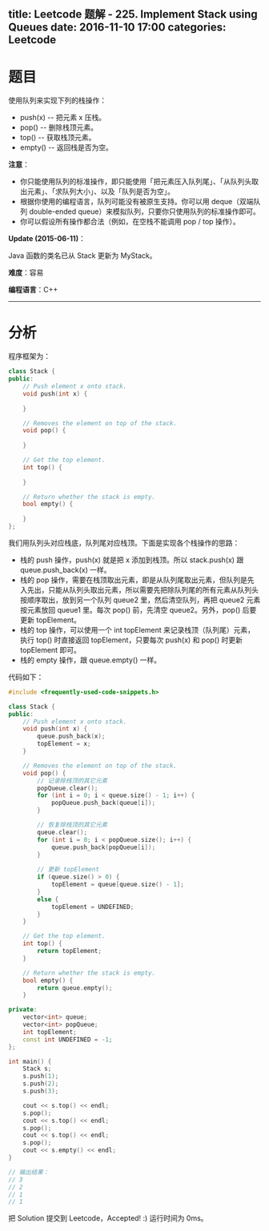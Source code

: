 title: Leetcode 题解 - 225. Implement Stack using Queues
date: 2016-11-10 17:00
categories: Leetcode
---

# 题目

使用队列来实现下列的栈操作：

* push(x) -- 把元素 x 压栈。
* pop() -- 删除栈顶元素。
* top() -- 获取栈顶元素。
* empty() -- 返回栈是否为空。

<!-- more -->

**注意**：

* 你只能使用队列的标准操作，即只能使用「把元素压入队列尾」、「从队列头取出元素」、「求队列大小」、以及「队列是否为空」。
* 根据你使用的编程语言，队列可能没有被原生支持。你可以用 deque（双端队列 double-ended queue）来模拟队列，只要你只使用队列的标准操作即可。
* 你可以假设所有操作都合法（例如，在空栈不能调用 pop / top 操作）。

**Update (2015-06-11)**：

Java 函数的类名已从 Stack 更新为 MyStack。

**难度**：容易

**编程语言**：C++

---

# 分析

程序框架为：

```cpp
class Stack {
public:
    // Push element x onto stack.
    void push(int x) {
        
    }

    // Removes the element on top of the stack.
    void pop() {
        
    }

    // Get the top element.
    int top() {
        
    }

    // Return whether the stack is empty.
    bool empty() {
        
    }
};
```

我们用队列头对应栈底，队列尾对应栈顶。下面是实现各个栈操作的思路：

* 栈的 push 操作，push(x) 就是把 x 添加到栈顶。所以 stack.push(x) 跟 queue.push_back(x) 一样。
* 栈的 pop 操作，需要在栈顶取出元素，即是从队列尾取出元素，但队列是先入先出，只能从队列头取出元素，所以需要先把除队列尾的所有元素从队列头按顺序取出，放到另一个队列 queue2 里，然后清空队列，再把 queue2 元素按元素放回 queue1 里。每次 pop() 前，先清空 queue2。另外，pop() 后要更新 topElement。
* 栈的 top 操作，可以使用一个 int topElement 来记录栈顶（队列尾）元素，执行 top() 时直接返回 topElement，只要每次 push(x) 和 pop() 时更新 topElement 即可。
* 栈的 empty 操作，跟 queue.empty() 一样。

代码如下：

```cpp
#include <frequently-used-code-snippets.h>

class Stack {
public:
    // Push element x onto stack.
    void push(int x) {
        queue.push_back(x);
        topElement = x;
    }

    // Removes the element on top of the stack.
    void pop() {
        // 记录除栈顶的其它元素
        popQueue.clear();
        for (int i = 0; i < queue.size() - 1; i++) {
            popQueue.push_back(queue[i]);
        }

        // 恢复除栈顶的其它元素
        queue.clear();
        for (int i = 0; i < popQueue.size(); i++) {
            queue.push_back(popQueue[i]);
        }
        
        // 更新 topElement
        if (queue.size() > 0) {
            topElement = queue[queue.size() - 1];
        }
        else {
            topElement = UNDEFINED;
        }
    }

    // Get the top element.
    int top() {
        return topElement;
    }

    // Return whether the stack is empty.
    bool empty() {
        return queue.empty();
    }

private:
    vector<int> queue;
    vector<int> popQueue;
    int topElement;
    const int UNDEFINED = -1;
};

int main() {
    Stack s;
    s.push(1);
    s.push(2);
    s.push(3);

    cout << s.top() << endl;
    s.pop();
    cout << s.top() << endl;
    s.pop();
    cout << s.top() << endl;
    s.pop();
    cout << s.empty() << endl;
}

// 输出结果：
// 3
// 2
// 1
// 1
```

把 Solution 提交到 Leetcode，Accepted! :) 运行时间为 0ms。
